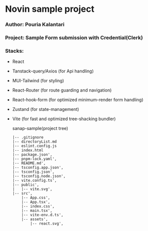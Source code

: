 # Novin sample project

### Author: Pouria Kalantari

### Project: Sample Form submission with Credential(Clerk)

### Stacks:

- React
- Tanstack-query/Axios (for Api handling)
- MUI-Tailwind (for styling)
- React-Router (for route guarding and navigation)
- React-hook-form (for optimized minimum-render form handling)
- Zustand (for state-management)
- Vite (for fast and optimized tree-shacking bundler)

  sanap-sample(project tree)

      |-- .gitignore
      |-- directoryList.md
      |-- eslint.config.js
      |-- index.html
      |-- package.json',
      |-- pnpm-lock.yaml',
      |-- README.md',
      |-- tsconfig.app.json',
      |-- tsconfig.json',
      |-- tsconfig.node.json',
      |-- vite.config.ts',
      |-- public',
      |   |-- vite.svg',
      |-- src',
          |-- App.css',
          |-- App.tsx',
          |-- index.css',
          |-- main.tsx',
          |-- vite-env.d.ts',
          |-- assets',
              |-- react.svg',
